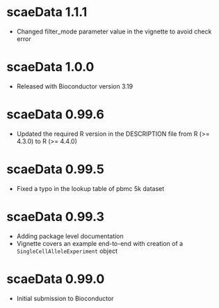 # scaeData 1.1.1

* Changed filter_mode parameter value in the vignette to avoid check error

# scaeData 1.0.0

* Released with Bioconductor version 3.19

# scaeData 0.99.6

* Updated the required R version in the DESCRIPTION file from R (>= 4.3.0) to R (>= 4.4.0)

# scaeData 0.99.5

* Fixed a typo in the lookup table of pbmc 5k dataset

# scaeData 0.99.3

* Adding package level documentation
* Vignette covers an example end-to-end with creation of a `SingleCellAlleleExperiment` object

# scaeData 0.99.0

* Initial submission to Bioconductor
